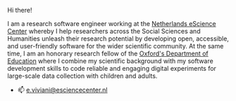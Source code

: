 Hi there!

I am a research software engineer working at the [Netherlands eScience Center](https://www.esciencecenter.nl/) whereby I help researchers across the Social Sciences and Humanities unleash their research potential by developing open, accessible, and user-friendly software for the wider scientific community. At the same time, I am an honorary research fellow of the [Oxford's Department of Education](https://www.education.ox.ac.uk/) where I combine my scientific background with my software development skills to code reliable and engaging digital experiments for large-scale data collection with children and adults. 

- :mailbox: e.viviani@esciencecenter.nl


<!---
n400peanuts/n400peanuts is a ✨ special ✨ repository because its `README.md` (this file) appears on your GitHub profile.
You can click the Preview link to take a look at your changes.
--->
